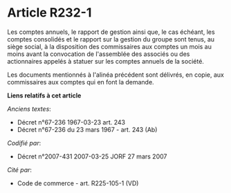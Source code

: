 # Article R232-1

Les comptes annuels, le rapport de gestion ainsi que, le cas échéant, les comptes consolidés et le rapport sur la gestion du
groupe sont tenus, au siège social, à la disposition des commissaires aux comptes un mois au moins avant la convocation de
l'assemblée des associés ou des actionnaires appelés à statuer sur les comptes annuels de la société.

Les documents mentionnés à l'alinéa précédent sont délivrés, en copie, aux commissaires aux comptes qui en font la demande.

**Liens relatifs à cet article**

_Anciens textes_:

  - Décret n°67-236 1967-03-23 art. 243
  - Décret n°67-236 du 23 mars 1967 - art. 243 (Ab)

_Codifié par_:

  - Décret n°2007-431 2007-03-25 JORF 27 mars 2007

_Cité par_:

  - Code de commerce - art. R225-105-1 (VD)
